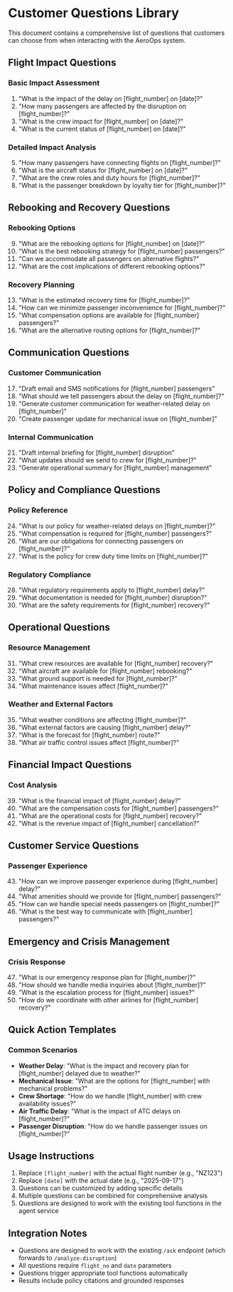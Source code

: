 # Customer Questions Library

This document contains a comprehensive list of questions that customers can choose from when interacting with the AeroOps system.

## Flight Impact Questions

### Basic Impact Assessment
1. "What is the impact of the delay on [flight_number] on [date]?"
2. "How many passengers are affected by the disruption on [flight_number]?"
3. "What is the crew impact for [flight_number] on [date]?"
4. "What is the current status of [flight_number] on [date]?"

### Detailed Impact Analysis
5. "How many passengers have connecting flights on [flight_number]?"
6. "What is the aircraft status for [flight_number] on [date]?"
7. "What are the crew roles and duty hours for [flight_number]?"
8. "What is the passenger breakdown by loyalty tier for [flight_number]?"

## Rebooking and Recovery Questions

### Rebooking Options
9. "What are the rebooking options for [flight_number] on [date]?"
10. "What is the best rebooking strategy for [flight_number] passengers?"
11. "Can we accommodate all passengers on alternative flights?"
12. "What are the cost implications of different rebooking options?"

### Recovery Planning
13. "What is the estimated recovery time for [flight_number]?"
14. "How can we minimize passenger inconvenience for [flight_number]?"
15. "What compensation options are available for [flight_number] passengers?"
16. "What are the alternative routing options for [flight_number]?"

## Communication Questions

### Customer Communication
17. "Draft email and SMS notifications for [flight_number] passengers"
18. "What should we tell passengers about the delay on [flight_number]?"
19. "Generate customer communication for weather-related delay on [flight_number]"
20. "Create passenger update for mechanical issue on [flight_number]"

### Internal Communication
21. "Draft internal briefing for [flight_number] disruption"
22. "What updates should we send to crew for [flight_number]?"
23. "Generate operational summary for [flight_number] management"

## Policy and Compliance Questions

### Policy Reference
24. "What is our policy for weather-related delays on [flight_number]?"
25. "What compensation is required for [flight_number] passengers?"
26. "What are our obligations for connecting passengers on [flight_number]?"
27. "What is the policy for crew duty time limits on [flight_number]?"

### Regulatory Compliance
28. "What regulatory requirements apply to [flight_number] delay?"
29. "What documentation is needed for [flight_number] disruption?"
30. "What are the safety requirements for [flight_number] recovery?"

## Operational Questions

### Resource Management
31. "What crew resources are available for [flight_number] recovery?"
32. "What aircraft are available for [flight_number] rebooking?"
33. "What ground support is needed for [flight_number]?"
34. "What maintenance issues affect [flight_number]?"

### Weather and External Factors
35. "What weather conditions are affecting [flight_number]?"
36. "What external factors are causing [flight_number] delay?"
37. "What is the forecast for [flight_number] route?"
38. "What air traffic control issues affect [flight_number]?"

## Financial Impact Questions

### Cost Analysis
39. "What is the financial impact of [flight_number] delay?"
40. "What are the compensation costs for [flight_number] passengers?"
41. "What are the operational costs for [flight_number] recovery?"
42. "What is the revenue impact of [flight_number] cancellation?"

## Customer Service Questions

### Passenger Experience
43. "How can we improve passenger experience during [flight_number] delay?"
44. "What amenities should we provide for [flight_number] passengers?"
45. "How can we handle special needs passengers on [flight_number]?"
46. "What is the best way to communicate with [flight_number] passengers?"

## Emergency and Crisis Management

### Crisis Response
47. "What is our emergency response plan for [flight_number]?"
48. "How should we handle media inquiries about [flight_number]?"
49. "What is the escalation process for [flight_number] issues?"
50. "How do we coordinate with other airlines for [flight_number] recovery?"

## Quick Action Templates

### Common Scenarios
- **Weather Delay**: "What is the impact and recovery plan for [flight_number] delayed due to weather?"
- **Mechanical Issue**: "What are the options for [flight_number] with mechanical problems?"
- **Crew Shortage**: "How do we handle [flight_number] with crew availability issues?"
- **Air Traffic Delay**: "What is the impact of ATC delays on [flight_number]?"
- **Passenger Disruption**: "How do we handle passenger issues on [flight_number]?"

## Usage Instructions

1. Replace `[flight_number]` with the actual flight number (e.g., "NZ123")
2. Replace `[date]` with the actual date (e.g., "2025-09-17")
3. Questions can be customized by adding specific details
4. Multiple questions can be combined for comprehensive analysis
5. Questions are designed to work with the existing tool functions in the agent service

## Integration Notes

- Questions are designed to work with the existing `/ask` endpoint (which forwards to `/analyze-disruption`)
- All questions require `flight_no` and `date` parameters
- Questions trigger appropriate tool functions automatically
- Results include policy citations and grounded responses

